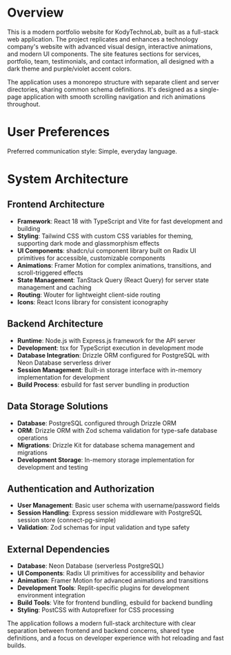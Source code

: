 # Overview

This is a modern portfolio website for KodyTechnoLab, built as a full-stack web application. The project replicates and enhances a technology company's website with advanced visual design, interactive animations, and modern UI components. The site features sections for services, portfolio, team, testimonials, and contact information, all designed with a dark theme and purple/violet accent colors.

The application uses a monorepo structure with separate client and server directories, sharing common schema definitions. It's designed as a single-page application with smooth scrolling navigation and rich animations throughout.

# User Preferences

Preferred communication style: Simple, everyday language.

# System Architecture

## Frontend Architecture
- **Framework**: React 18 with TypeScript and Vite for fast development and building
- **Styling**: Tailwind CSS with custom CSS variables for theming, supporting dark mode and glassmorphism effects
- **UI Components**: shadcn/ui component library built on Radix UI primitives for accessible, customizable components
- **Animations**: Framer Motion for complex animations, transitions, and scroll-triggered effects
- **State Management**: TanStack Query (React Query) for server state management and caching
- **Routing**: Wouter for lightweight client-side routing
- **Icons**: React Icons library for consistent iconography

## Backend Architecture
- **Runtime**: Node.js with Express.js framework for the API server
- **Development**: tsx for TypeScript execution in development mode
- **Database Integration**: Drizzle ORM configured for PostgreSQL with Neon Database serverless driver
- **Session Management**: Built-in storage interface with in-memory implementation for development
- **Build Process**: esbuild for fast server bundling in production

## Data Storage Solutions
- **Database**: PostgreSQL configured through Drizzle ORM
- **ORM**: Drizzle ORM with Zod schema validation for type-safe database operations
- **Migrations**: Drizzle Kit for database schema management and migrations
- **Development Storage**: In-memory storage implementation for development and testing

## Authentication and Authorization
- **User Management**: Basic user schema with username/password fields
- **Session Handling**: Express session middleware with PostgreSQL session store (connect-pg-simple)
- **Validation**: Zod schemas for input validation and type safety

## External Dependencies
- **Database**: Neon Database (serverless PostgreSQL)
- **UI Components**: Radix UI primitives for accessibility and behavior
- **Animation**: Framer Motion for advanced animations and transitions
- **Development Tools**: Replit-specific plugins for development environment integration
- **Build Tools**: Vite for frontend bundling, esbuild for backend bundling
- **Styling**: PostCSS with Autoprefixer for CSS processing

The application follows a modern full-stack architecture with clear separation between frontend and backend concerns, shared type definitions, and a focus on developer experience with hot reloading and fast builds.